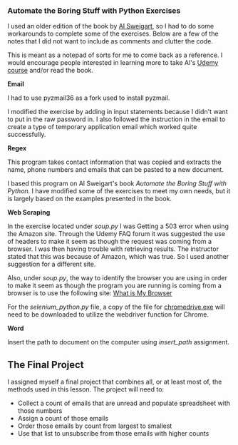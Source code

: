 ### Automate the Boring Stuff with Python Exercises ###

I used an older edition of the book by [Al Sweigart](https://www.https://automatetheboringstuff.com/),
so I had to do some workarounds to complete some of the exercises. Below are a
few of the notes that I did not want to include as comments and clutter the
code.

This is meant as a notepad of sorts for me to come back as a reference.
I would encourage people interested in learning more to take Al's
[Udemy course](https://www.udemy.com/course/automate) and/or read the book.

**Email**

I had to use pyzmail36 as a fork used to install pyzmail.

I modified the exercise by adding in input statements because I didn't want to
put in the raw password in. I also followed the instruction in the email to
create a type of temporary application email which worked quite successfully.

**Regex**

This program takes contact information that was copied and extracts the name,
phone numbers and emails that can be pasted to a new document.

I based this program on Al Sweigart's book *Automate the Boring Stuff
with Python*. I have modified some of the exercises to meet my own needs, but
it is largely based on the examples presented in the book.

**Web Scraping**

In the exercise located under *soup.py* I was Getting a 503 error when using
the Amazon site. Through the Udemy FAQ forum it was suggested the use of
headers to make it seem as though the request was coming from a browser.
I was then having trouble with retrieving results. The instructor stated that
this was because of Amazon, which was true. So I used another suggestion for
a different site.

Also, under *soup.py*, the way to identify the browser you are using in order
to make it seem as though the program you are running is coming from a browser
is to use the following site: [What is My Browser](https://www.whatismybrowser.com/detect/what-is-my-user-agent)

For the *selenium_python.py* file, a copy of the file for
[chromedrive.exe](https://chromedriver.chromium.org/downloads) will
need to be downloaded to utilize the webdriver function for Chrome.

**Word**

Insert the path to document on the computer using *insert_path* assignment.

## The Final Project ##

I assigned myself a final project that combines all, or at least most of, the
methods used in this lesson. The project will need to:

  - Collect a count of emails that are unread and populate spreadsheet with those numbers
  - Assign a count of those emails
  - Order those emails by count from largest to smallest
  - Use that list to unsubscribe from those emails with higher counts
